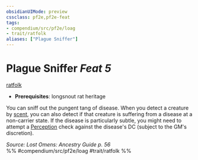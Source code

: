 ```yaml
---
obsidianUIMode: preview
cssclass: pf2e,pf2e-feat
tags:
- compendium/src/pf2e/loag
- trait/ratfolk
aliases: ["Plague Sniffer"]
---
```

# Plague Sniffer  *Feat 5*  
[ratfolk](rules/traits/ratfolk-b1.md "Ratfolk Ancestry & Heritage Trait")  

- **Prerequisites**: longsnout rat heritage

You can sniff out the pungent tang of disease. When you detect a creature by [scent](rules/abilities/scent.md), you can also detect if that creature is suffering from a disease at a non-carrier state. If the disease is particularly subtle, you might need to attempt a [Perception](compendium/skills.md#Perception) check against the disease's DC (subject to the GM's discretion).

*Source: Lost Omens: Ancestry Guide p. 56*  
%% #compendium/src/pf2e/loag #trait/ratfolk %%